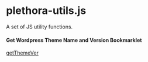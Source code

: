plethora-utils.js
=================

A set of JS utility functions.


#### Get Wordpress Theme Name and Version Bookmarklet

  <a href="javascript:(function()%7Bfunction%20callback()%7B(function(%24)%7Bvar%20jQuery%3D%24%3Bvar%20css%20%3D%20window.document.styleSheets%3Bfunction%20getCSS(%20css%2C%20a%20)%7B%24.when(%24%20.get(%20css%20)%20).done(function(response)%20%7B%2F***%20CHECK%20IF%20CHILD%20THEME%20IS%20ACTIVATED%20***%2Fvar%20isChild%20%3D%20response.match(%2FTemplate%3A(.*)%2F)%3Bif%20(%20isChild%20!%3D%3D%20null%20)%7Bconsole.log(%22CHILD%20FOUND.%20PARENT%3A%20%22%20%2B%20isChild%5B1%5D%20)%3Bvar%20parent%20%3D%20isChild%5B1%5D.trim()%3Bvar%20parentPathname%20%3D%20a.pathname.split(%22themes%22)%3BgetCSS(%20a.protocol%20%2B%20%22%2F%2F%22%20%2B%20a.hostname%20%2B%20%22%2F%22%20%2B%20%20parentPathname%5B0%5D%20%2B%20%22%2Fthemes%2F%22%20%2B%20parent%20%2B%20%22%2Fstyle.css%22%20)%3Breturn%3B%7Dvar%20themeName%20%3D%20response.match(%2FTheme%20Name%3A(.*)%2F)%3Bif%20(%20themeName%20!%3D%3D%20null%20)%7Bvar%20themeVersion%20%3D%20response.match(%2FVersion%3A(.*)%2F)%3BthemeVersion%20%3D%20themeVersion%5B1%5D%3BthemeName%20%20%20%20%3D%20themeName%5B1%5D%3Balert(%22Current%20WP%20Theme%3A%20%22%20%2B%20themeName%20%2B%20%22%20%22%20%2B%20themeVersion%20)%3B%7D%7D)%3B%7D%5B%5D.slice.apply(css).forEach(function(c)%7Bvar%20a%20%3D%20document.createElement(%22a%22)%3Ba.setAttribute(%22href%22%2Cc.href)%3Bvar%20styleCSS%20%3D%20a.pathname.split(%22%2F%22)%5Ba.pathname.split(%22%2F%22).length-1%5D%3Bif%20(%20styleCSS.match(%2Fstyle.css%2F)%20)%7B%2F***%20TEST%20IF%20THIS%20IS%20OUR%20MAIN%20THEME'S%20style.css%20***%2Fvar%20themeStyleCSS%20%3D%20a.href.split(%22%2Fwp-content%2Fthemes%2F%22)%5B1%5D%3Bif%20(%20themeStyleCSS.split(%22%2F%22).length%20%3D%3D%3D%202%20)%7Bconsole.log(%20a.href%20)%3BgetCSS(%20a.href%2C%20a%20)%3B%7D%3B%7D%7D)%7D)(jQuery.noConflict(true))%7Dvar%20s%3Ddocument.createElement(%22script%22)%3Bs.src%3D%22https%3A%2F%2Fajax.googleapis.com%2Fajax%2Flibs%2Fjquery%2F1.7.1%2Fjquery.min.js%22%3Bif(s.addEventListener)%7Bs.addEventListener(%22load%22%2Ccallback%2Cfalse)%7Delse%20if(s.readyState)%7Bs.onreadystatechange%3Dcallback%7Ddocument.body.appendChild(s)%3B%7D)()">getThemeVer</a>
